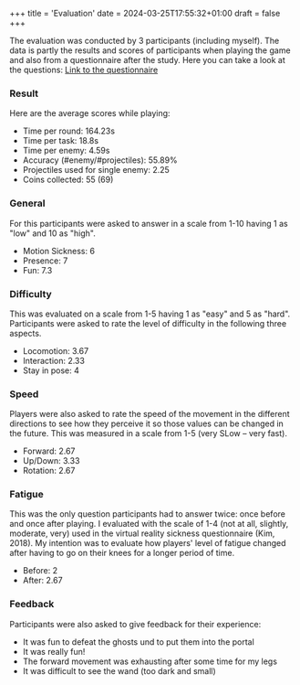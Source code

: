+++
title = 'Evaluation'
date = 2024-03-25T17:55:32+01:00
draft = false
+++


The evaluation was conducted by 3 participants (including myself).
The data is partly the results and scores of participants when playing the game and also from a questionnaire after the study.
Here you can take a look at the questions: [Link to the questionnaire](https://docs.google.com/forms/d/e/1FAIpQLSft38s6lG3D4BoNAtaNU6Pfu0SjK6W6yxPuwn58_U66yHDVtA/viewform)


### Result

Here are the average scores while playing:

* Time per round:           164.23s
* Time per task:            18.8s
* Time per enemy:           4.59s
* Accuracy (#enemy/#projectiles):       55.89%
* Projectiles used for single enemy:        2.25
* Coins collected:          55 (69)


### General

For this participants were asked to answer in a scale from 1-10 having 1 as "low" and 10 as "high".

* Motion Sickness:          6
* Presence:             7
* Fun:              7.3


### Difficulty

This was evaluated on a scale from 1-5 having 1 as "easy" and 5 as "hard".
Participants were asked to rate the level of difficulty in the following three aspects.

* Locomotion:           3.67
* Interaction:          2.33
* Stay in pose:         4


### Speed

Players were also asked to rate the speed of the movement in the different directions to see how they perceive it so those values can be changed in the future.
This was measured in a scale from 1-5 (very SLow – very fast).

* Forward:              2.67
* Up/Down:              3.33
* Rotation:             2.67


### Fatigue

This was the only question participants had to answer twice: once before and once after playing.
I evaluated with the scale of 1-4 (not at all, slightly, moderate, very) used in the virtual reality sickness questionnaire (Kim, 2018).
My intention was to evaluate how players' level of fatigue changed after having to go on their knees for a longer period of time.

* Before:           2
* After:            2.67


### Feedback

Participants were also asked to give feedback for their experience:

* It was fun to defeat the ghosts und to put them into the portal
* It was really fun!
* The forward movement was exhausting after some time for my legs
* It was difficult to see the wand (too dark and small)
